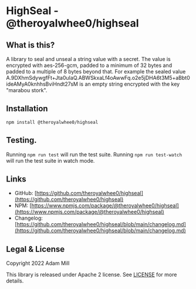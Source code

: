 # HighSeal - @theroyalwhee0/highseal

## What is this?
A library to seal and unseal a string value with a secret. The value is encrypted with aes-256-gcm, padded to a minimum of 32 bytes and padded to a multiple of 8 bytes beyond that. For example the sealed value A.9DXhmSdywgfFt+Jta0uIaQ.ABWSkxaLf4oAwwFq.o2e5jDHA6t3M5+aBbt0ideAMyA0knhhsBviHndt27sM is an empty string encrypted with the key "marabou stork".


## Installation
`npm install @theroyalwhee0/highseal`  


## Testing.
Running ```npm run test``` will run the test suite. Running ```npm run test-watch``` will run the test suite in watch mode.


## Links
- GitHub: [https://github.com/theroyalwhee0/highseal](https://github.com/theroyalwhee0/highseal)
- NPM: [https://www.npmjs.com/package/@theroyalwhee0/highseal](https://www.npmjs.com/package/@theroyalwhee0/highseal)
- Changelog: [https://github.com/theroyalwhee0/highseal/blob/main/changelog.md](https://github.com/theroyalwhee0/highseal/blob/main/changelog.md)


## Legal & License
Copyright 2022 Adam Mill

This library is released under Apache 2 license. See [LICENSE](https://github.com/theroyalwhee0/highseal/blob/main/LICENSE) for more details.
